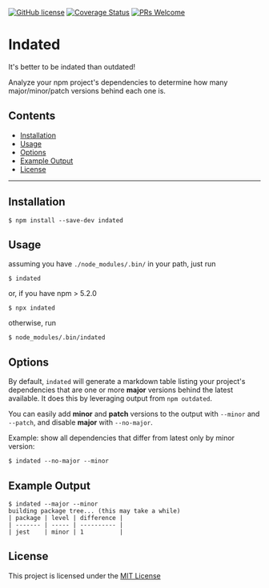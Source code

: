 [![GitHub license](https://img.shields.io/badge/license-MIT-blue.svg)](https://github.com/pabo/indated/blob/master/LICENSE) [![Coverage Status](https://img.shields.io/badge/dynamic/json.svg?label=coverage&url=https%3A%2F%2Fraw.githubusercontent.com%2Fpabo%2Findated%2Fnext%2Fcoverage%2Fcoverage-summary.json&query=%24.total.lines.pct&suffix=%)](https://github.com/pabo/indated/blob/master/coverage/coverage-summary.json) [![PRs Welcome](https://img.shields.io/badge/PRs-welcome-brightgreen.svg)](https://github.com/pabo/indated/)

# Indated

It's better to be indated than outdated!

Analyze your npm project's dependencies to determine how many major/minor/patch versions behind each one is.


## Contents

- [Installation](#installation)
- [Usage](#usage)
- [Options](#options)
- [Example Output](#example-output)
- [License](#license)

---

## Installation

```
$ npm install --save-dev indated
```

## Usage

assuming you have `./node_modules/.bin/` in your path, just run
```
$ indated
```

or, if you have npm > 5.2.0
```
$ npx indated
```

otherwise, run
```
$ node_modules/.bin/indated
```

## Options

By default, `indated` will generate a markdown table listing your project's dependencies that are one or more **major** versions behind the latest available. It does this by leveraging output from `npm outdated`.

You can easily add **minor** and **patch** versions to the output with `--minor` and `--patch`, and disable **major** with `--no-major`.

Example: show all dependencies that differ from latest only by minor version:
```
$ indated --no-major --minor
```

## Example Output

```
$ indated --major --minor
building package tree... (this may take a while)
| package | level | difference |
| ------- | ----- | ---------- |
| jest    | minor | 1          |
```

## License

This project is licensed under the [MIT License](./LICENSE)